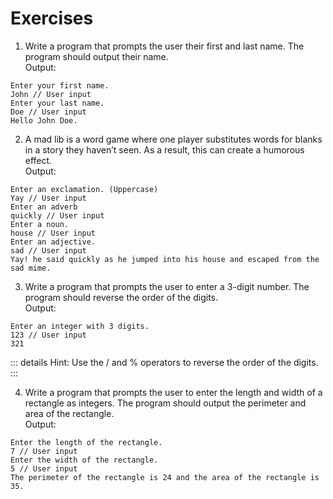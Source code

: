 # Exercises

1. Write a program that prompts the user their first and last name. The program should output their name.  
Output:
```
Enter your first name.
John // User input
Enter your last name.
Doe // User input
Hello John Doe.
```
2. A mad lib is a word game where one player substitutes words for blanks in a story they haven’t seen. As a result, this can create a humorous effect.  
Output:
```
Enter an exclamation. (Uppercase)
Yay // User input
Enter an adverb
quickly // User input
Enter a noun.
house // User input
Enter an adjective.
sad // User input
Yay! he said quickly as he jumped into his house and escaped from the sad mime.
```
3. Write a program that prompts the user to enter a 3-digit number.  The program should reverse the order of the digits.  
Output:
```
Enter an integer with 3 digits.
123 // User input
321
```
::: details Hint:
Use the / and % operators to reverse the order of the digits.
:::

4. Write a program that prompts the user to enter the length and width of a rectangle as integers.  The program should output the perimeter and area of the rectangle.  
Output:
```
Enter the length of the rectangle.
7 // User input
Enter the width of the rectangle.
5 // User input
The perimeter of the rectangle is 24 and the area of the rectangle is 35.
```